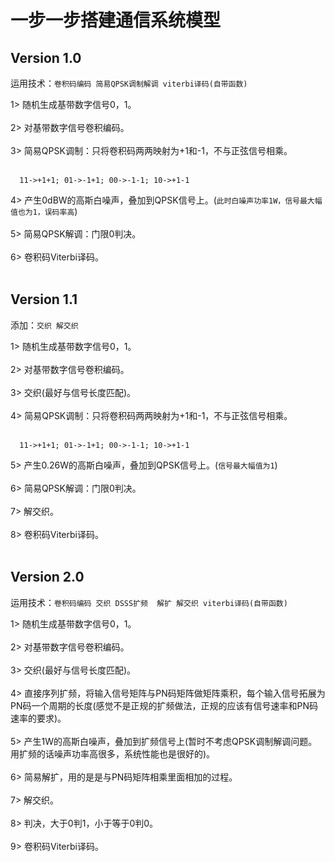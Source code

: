 # 一步一步搭建通信系统模型<br>
## Version 1.0<br>
运用技术：`卷积码编码 简易QPSK调制解调 viterbi译码(自带函数)`<br>

1> 随机生成基带数字信号0，1。<br><br>
2> 对基带数字信号卷积编码。<br><br>
3> 简易QPSK调制：只将卷积码两两映射为+1和-1，不与正弦信号相乘。<br><br>
```
  11->+1+1; 01->-1+1; 00->-1-1; 10->+1-1
 ```
 4> 产生0dBW的高斯白噪声，叠加到QPSK信号上。(`此时白噪声功率1W，信号最大幅值也为1，误码率高`)<br><br>
 5> 简易QPSK解调：门限0判决。<br><br>
 6> 卷积码Viterbi译码。<br><br>

## Version 1.1<br>
添加：`交织 解交织`<br>

1> 随机生成基带数字信号0，1。<br><br>
2> 对基带数字信号卷积编码。<br><br>
3> 交织(最好与信号长度匹配)。<br><br>
4> 简易QPSK调制：只将卷积码两两映射为+1和-1，不与正弦信号相乘。<br><br>
```
  11->+1+1; 01->-1+1; 00->-1-1; 10->+1-1
 ```
5> 产生0.26W的高斯白噪声，叠加到QPSK信号上。(`信号最大幅值为1`)<br><br>
6> 简易QPSK解调：门限0判决。<br><br>
7> 解交织。<br><br>
8> 卷积码Viterbi译码。<br><br>

## Version 2.0<br>
运用技术：`卷积码编码 交织 DSSS扩频  解扩 解交织 viterbi译码(自带函数)`<br>

1> 随机生成基带数字信号0，1。<br><br>
2> 对基带数字信号卷积编码。<br><br>
3> 交织(最好与信号长度匹配)。<br><br>
4> 直接序列扩频，将输入信号矩阵与PN码矩阵做矩阵乘积，每个输入信号拓展为PN码一个周期的长度(感觉不是正规的扩频做法，正规的应该有信号速率和PN码速率的要求)。<br><br>
5> 产生1W的高斯白噪声，叠加到扩频信号上(暂时不考虑QPSK调制解调问题。用扩频的话噪声功率高很多，系统性能也是很好的)。<br><br>
6> 简易解扩，用的是是与PN码矩阵相乘里面相加的过程。<br><br>
7> 解交织。<br><br>
8> 判决，大于0判1，小于等于0判0。<br><br>
9> 卷积码Viterbi译码。<br><br>
